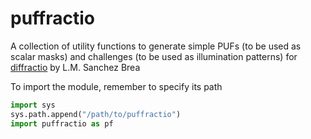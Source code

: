 # puffractio

A collection of utility functions to generate simple PUFs (to be used as scalar masks) and challenges (to be used as illumination patterns) for [diffractio](https://bitbucket.org/optbrea/diffractio) by L.M. Sanchez Brea

To import the module, remember to specify its path
```python
import sys
sys.path.append("/path/to/puffractio")
import puffractio as pf
```
